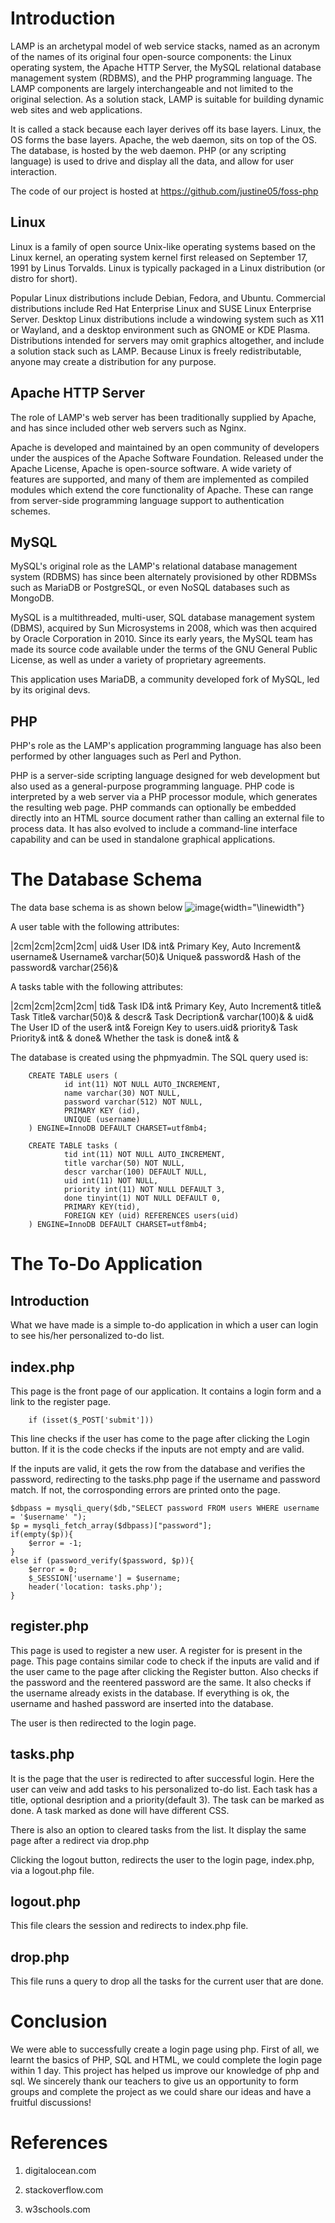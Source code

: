 Introduction
============

LAMP is an archetypal model of web service stacks, named as an acronym
of the names of its original four open-source components: the Linux
operating system, the Apache HTTP Server, the MySQL relational database
management system (RDBMS), and the PHP programming language. The LAMP
components are largely interchangeable and not limited to the original
selection. As a solution stack, LAMP is suitable for building dynamic
web sites and web applications.

It is called a stack because each layer derives off its base layers.
Linux, the OS forms the base layers. Apache, the web daemon, sits on top
of the OS. The database, is hosted by the web daemon. PHP (or any
scripting language) is used to drive and display all the data, and allow
for user interaction.

The code of our project is hosted at
https://github.com/justine05/foss-php

Linux
-----

Linux is a family of open source Unix-like operating systems based on
the Linux kernel, an operating system kernel first released on September
17, 1991 by Linus Torvalds. Linux is typically packaged in a Linux
distribution (or distro for short).

Popular Linux distributions include Debian, Fedora, and Ubuntu.
Commercial distributions include Red Hat Enterprise Linux and SUSE Linux
Enterprise Server. Desktop Linux distributions include a windowing
system such as X11 or Wayland, and a desktop environment such as GNOME
or KDE Plasma. Distributions intended for servers may omit graphics
altogether, and include a solution stack such as LAMP. Because Linux is
freely redistributable, anyone may create a distribution for any
purpose.

Apache HTTP Server
------------------

The role of LAMP's web server has been traditionally supplied by Apache,
and has since included other web servers such as Nginx.

Apache is developed and maintained by an open community of developers
under the auspices of the Apache Software Foundation. Released under the
Apache License, Apache is open-source software. A wide variety of
features are supported, and many of them are implemented as compiled
modules which extend the core functionality of Apache. These can range
from server-side programming language support to authentication schemes.

MySQL
-----

MySQL's original role as the LAMP's relational database management
system (RDBMS) has since been alternately provisioned by other RDBMSs
such as MariaDB or PostgreSQL, or even NoSQL databases such as MongoDB.

MySQL is a multithreaded, multi-user, SQL database management system
(DBMS), acquired by Sun Microsystems in 2008, which was then acquired by
Oracle Corporation in 2010. Since its early years, the MySQL team has
made its source code available under the terms of the GNU General Public
License, as well as under a variety of proprietary agreements.

This application uses MariaDB, a community developed fork of MySQL, led
by its original devs.

PHP
---

PHP's role as the LAMP's application programming language has also been
performed by other languages such as Perl and Python.

PHP is a server-side scripting language designed for web development but
also used as a general-purpose programming language. PHP code is
interpreted by a web server via a PHP processor module, which generates
the resulting web page. PHP commands can optionally be embedded directly
into an HTML source document rather than calling an external file to
process data. It has also evolved to include a command-line interface
capability and can be used in standalone graphical applications.

The Database Schema
===================

The data base schema is as shown below
![image](assets/schema.png){width="\\linewidth"}

A user table with the following attributes:

\|2cm\|2cm\|2cm\|2cm\| uid& User ID& int& Primary Key, Auto Increment&
username& Username& varchar(50)& Unique& password& Hash of the password&
varchar(256)&

A tasks table with the following attributes:

\|2cm\|2cm\|2cm\|2cm\| tid& Task ID& int& Primary Key, Auto Increment&
title& Task Title& varchar(50)& & descr& Task Decription& varchar(100)&
& uid& The User ID of the user& int& Foreign Key to users.uid& priority&
Task Priority& int& & done& Whether the task is done& int& &

The database is created using the phpmyadmin. The SQL query used is:

``` {.php tabsize="4" breaklines=""}
    CREATE TABLE users (
            id int(11) NOT NULL AUTO_INCREMENT,
            name varchar(30) NOT NULL,
            password varchar(512) NOT NULL,
            PRIMARY KEY (id),
            UNIQUE (username)
    ) ENGINE=InnoDB DEFAULT CHARSET=utf8mb4;
```

``` {.php tabsize="4"}
    CREATE TABLE tasks (
            tid int(11) NOT NULL AUTO_INCREMENT,
            title varchar(50) NOT NULL,
            descr varchar(100) DEFAULT NULL,
            uid int(11) NOT NULL,
            priority int(11) NOT NULL DEFAULT 3,
            done tinyint(1) NOT NULL DEFAULT 0,
            PRIMARY KEY(tid),
            FOREIGN KEY (uid) REFERENCES users(uid)
    ) ENGINE=InnoDB DEFAULT CHARSET=utf8mb4;
```

The To-Do Application
=====================

Introduction
------------

What we have made is a simple to-do application in which a user can
login to see his/her personalized to-do list.

index.php
---------

This page is the front page of our application. It contains a login form
and a link to the register page.

``` {.php tabsize="4"}
    if (isset($_POST['submit']))
```

This line checks if the user has come to the page after clicking the
Login button. If it is the code checks if the inputs are not empty and
are valid.

If the inputs are valid, it gets the row from the database and verifies
the password, redirecting to the tasks.php page if the username and
password match. If not, the corrosponding errors are printed onto the
page.

``` {.php tabsize="4" breaklines=""}
$dbpass = mysqli_query($db,"SELECT password FROM users WHERE username = '$username' ");
$p = mysqli_fetch_array($dbpass)["password"];
if(empty($p)){
    $error = -1;
}
else if (password_verify($password, $p)){
    $error = 0;
    $_SESSION['username'] = $username;
    header('location: tasks.php');
}
```

register.php
------------

This page is used to register a new user. A register for is present in
the page. This page contains similar code to check if the inputs are
valid and if the user came to the page after clicking the Register
button. Also checks if the password and the reentered password are the
same. It also checks if the username already exists in the database. If
everything is ok, the username and hashed password are inserted into the
database.

The user is then redirected to the login page.

tasks.php
---------

It is the page that the user is redirected to after successful login.
Here the user can veiw and add tasks to his personalized to-do list.
Each task has a title, optional desription and a priority(default 3).
The task can be marked as done. A task marked as done will have
different CSS.

There is also an option to cleared tasks from the list. It display the
same page after a redirect via drop.php

Clicking the logout button, redirects the user to the login page,
index.php, via a logout.php file.

logout.php
----------

This file clears the session and redirects to index.php file.

drop.php
--------

This file runs a query to drop all the tasks for the current user that
are done.

Conclusion
==========

We were able to successfully create a login page using php. First of
all, we learnt the basics of PHP, SQL and HTML, we could complete the
login page within 1 day. This project has helped us improve our
knowledge of php and sql. We sincerely thank our teachers to give us an
opportunity to form groups and complete the project as we could share
our ideas and have a fruitful discussions!

References
==========

1.  digitalocean.com

2.  stackoverflow.com

3.  w3schools.com
